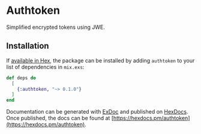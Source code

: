 # Authtoken

Simplified encrypted tokens using JWE.

## Installation

If [available in Hex](https://hex.pm/docs/publish), the package can be installed
by adding `authtoken` to your list of dependencies in `mix.exs`:

```elixir
def deps do
  [
    {:authtoken, "~> 0.1.0"}
  ]
end
```

Documentation can be generated with [ExDoc](https://github.com/elixir-lang/ex_doc)
and published on [HexDocs](https://hexdocs.pm). Once published, the docs can
be found at [https://hexdocs.pm/authtoken](https://hexdocs.pm/authtoken).
